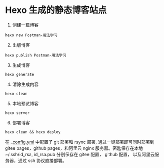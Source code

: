 # Hexo 生成的静态博客站点

1. 创建一篇博客

`hexo new Postman-用法学习`

2. 出版博客

`hexo publish Postman-用法学习`

3. 生成博客

`hexo generate`

4. 清除生成内容

`hexo clean`

5. 本地预览博客

`hexo server`

6. 部署博客

`hexo clean && hexo deploy`

在 [_config.yml](_config.yml) 中配置了 git 部署和 rsync 部署, 通过一键部署即可同时部署到 gitee pages，github pages，和阿里云 nginx 服务器。密匙保存在本地 ~/.ssh/id_rsa, id_rsa.pub 分别保存在 gitee 配置， github 配置， 以及阿里云服务器，通过 ssh 协议直接部署。


